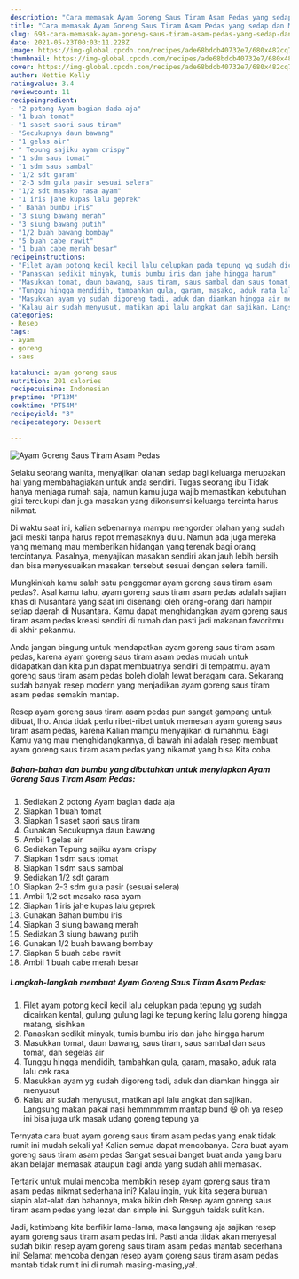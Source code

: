 ```yaml
---
description: "Cara memasak Ayam Goreng Saus Tiram Asam Pedas yang sedap dan Mudah Dibuat"
title: "Cara memasak Ayam Goreng Saus Tiram Asam Pedas yang sedap dan Mudah Dibuat"
slug: 693-cara-memasak-ayam-goreng-saus-tiram-asam-pedas-yang-sedap-dan-mudah-dibuat
date: 2021-05-23T00:03:11.228Z
image: https://img-global.cpcdn.com/recipes/ade68bdcb40732e7/680x482cq70/ayam-goreng-saus-tiram-asam-pedas-foto-resep-utama.jpg
thumbnail: https://img-global.cpcdn.com/recipes/ade68bdcb40732e7/680x482cq70/ayam-goreng-saus-tiram-asam-pedas-foto-resep-utama.jpg
cover: https://img-global.cpcdn.com/recipes/ade68bdcb40732e7/680x482cq70/ayam-goreng-saus-tiram-asam-pedas-foto-resep-utama.jpg
author: Nettie Kelly
ratingvalue: 3.4
reviewcount: 11
recipeingredient:
- "2 potong Ayam bagian dada aja"
- "1 buah tomat"
- "1 saset saori saus tiram"
- "Secukupnya daun bawang"
- "1 gelas air"
- " Tepung sajiku ayam crispy"
- "1 sdm saus tomat"
- "1 sdm saus sambal"
- "1/2 sdt garam"
- "2-3 sdm gula pasir sesuai selera"
- "1/2 sdt masako rasa ayam"
- "1 iris jahe kupas lalu geprek"
- " Bahan bumbu iris"
- "3 siung bawang merah"
- "3 siung bawang putih"
- "1/2 buah bawang bombay"
- "5 buah cabe rawit"
- "1 buah cabe merah besar"
recipeinstructions:
- "Filet ayam potong kecil kecil lalu celupkan pada tepung yg sudah dicairkan kental, gulung gulung lagi ke tepung kering lalu goreng hingga matang, sisihkan"
- "Panaskan sedikit minyak, tumis bumbu iris dan jahe hingga harum"
- "Masukkan tomat, daun bawang, saus tiram, saus sambal dan saus tomat, dan segelas air"
- "Tunggu hingga mendidih, tambahkan gula, garam, masako, aduk rata lalu cek rasa"
- "Masukkan ayam yg sudah digoreng tadi, aduk dan diamkan hingga air menyusut"
- "Kalau air sudah menyusut, matikan api lalu angkat dan sajikan. Langsung makan pakai nasi hemmmmmm mantap bund 😆 oh ya resep ini bisa juga utk masak udang goreng tepung ya"
categories:
- Resep
tags:
- ayam
- goreng
- saus

katakunci: ayam goreng saus 
nutrition: 201 calories
recipecuisine: Indonesian
preptime: "PT13M"
cooktime: "PT54M"
recipeyield: "3"
recipecategory: Dessert

---
```



![Ayam Goreng Saus Tiram Asam Pedas](https://img-global.cpcdn.com/recipes/ade68bdcb40732e7/680x482cq70/ayam-goreng-saus-tiram-asam-pedas-foto-resep-utama.jpg)

Selaku seorang wanita, menyajikan olahan sedap bagi keluarga merupakan hal yang membahagiakan untuk anda sendiri. Tugas seorang ibu Tidak hanya menjaga rumah saja, namun kamu juga wajib memastikan kebutuhan gizi tercukupi dan juga masakan yang dikonsumsi keluarga tercinta harus nikmat.

Di waktu  saat ini, kalian sebenarnya mampu mengorder olahan yang sudah jadi meski tanpa harus repot memasaknya dulu. Namun ada juga mereka yang memang mau memberikan hidangan yang terenak bagi orang tercintanya. Pasalnya, menyajikan masakan sendiri akan jauh lebih bersih dan bisa menyesuaikan masakan tersebut sesuai dengan selera famili. 



Mungkinkah kamu salah satu penggemar ayam goreng saus tiram asam pedas?. Asal kamu tahu, ayam goreng saus tiram asam pedas adalah sajian khas di Nusantara yang saat ini disenangi oleh orang-orang dari hampir setiap daerah di Nusantara. Kamu dapat menghidangkan ayam goreng saus tiram asam pedas kreasi sendiri di rumah dan pasti jadi makanan favoritmu di akhir pekanmu.

Anda jangan bingung untuk mendapatkan ayam goreng saus tiram asam pedas, karena ayam goreng saus tiram asam pedas mudah untuk didapatkan dan kita pun dapat membuatnya sendiri di tempatmu. ayam goreng saus tiram asam pedas boleh diolah lewat beragam cara. Sekarang sudah banyak resep modern yang menjadikan ayam goreng saus tiram asam pedas semakin mantap.

Resep ayam goreng saus tiram asam pedas pun sangat gampang untuk dibuat, lho. Anda tidak perlu ribet-ribet untuk memesan ayam goreng saus tiram asam pedas, karena Kalian mampu menyajikan di rumahmu. Bagi Kamu yang mau menghidangkannya, di bawah ini adalah resep membuat ayam goreng saus tiram asam pedas yang nikamat yang bisa Kita coba.

<!--inarticleads1-->

##### Bahan-bahan dan bumbu yang dibutuhkan untuk menyiapkan Ayam Goreng Saus Tiram Asam Pedas:

1. Sediakan 2 potong Ayam bagian dada aja
1. Siapkan 1 buah tomat
1. Siapkan 1 saset saori saus tiram
1. Gunakan Secukupnya daun bawang
1. Ambil 1 gelas air
1. Sediakan  Tepung sajiku ayam crispy
1. Siapkan 1 sdm saus tomat
1. Siapkan 1 sdm saus sambal
1. Sediakan 1/2 sdt garam
1. Siapkan 2-3 sdm gula pasir (sesuai selera)
1. Ambil 1/2 sdt masako rasa ayam
1. Siapkan 1 iris jahe kupas lalu geprek
1. Gunakan  Bahan bumbu iris
1. Siapkan 3 siung bawang merah
1. Sediakan 3 siung bawang putih
1. Gunakan 1/2 buah bawang bombay
1. Siapkan 5 buah cabe rawit
1. Ambil 1 buah cabe merah besar




<!--inarticleads2-->

##### Langkah-langkah membuat Ayam Goreng Saus Tiram Asam Pedas:

1. Filet ayam potong kecil kecil lalu celupkan pada tepung yg sudah dicairkan kental, gulung gulung lagi ke tepung kering lalu goreng hingga matang, sisihkan
1. Panaskan sedikit minyak, tumis bumbu iris dan jahe hingga harum
1. Masukkan tomat, daun bawang, saus tiram, saus sambal dan saus tomat, dan segelas air
1. Tunggu hingga mendidih, tambahkan gula, garam, masako, aduk rata lalu cek rasa
1. Masukkan ayam yg sudah digoreng tadi, aduk dan diamkan hingga air menyusut
1. Kalau air sudah menyusut, matikan api lalu angkat dan sajikan. Langsung makan pakai nasi hemmmmmm mantap bund 😆 oh ya resep ini bisa juga utk masak udang goreng tepung ya




Ternyata cara buat ayam goreng saus tiram asam pedas yang enak tidak rumit ini mudah sekali ya! Kalian semua dapat mencobanya. Cara buat ayam goreng saus tiram asam pedas Sangat sesuai banget buat anda yang baru akan belajar memasak ataupun bagi anda yang sudah ahli memasak.

Tertarik untuk mulai mencoba membikin resep ayam goreng saus tiram asam pedas nikmat sederhana ini? Kalau ingin, yuk kita segera buruan siapin alat-alat dan bahannya, maka bikin deh Resep ayam goreng saus tiram asam pedas yang lezat dan simple ini. Sungguh taidak sulit kan. 

Jadi, ketimbang kita berfikir lama-lama, maka langsung aja sajikan resep ayam goreng saus tiram asam pedas ini. Pasti anda tiidak akan menyesal sudah bikin resep ayam goreng saus tiram asam pedas mantab sederhana ini! Selamat mencoba dengan resep ayam goreng saus tiram asam pedas mantab tidak rumit ini di rumah masing-masing,ya!.

